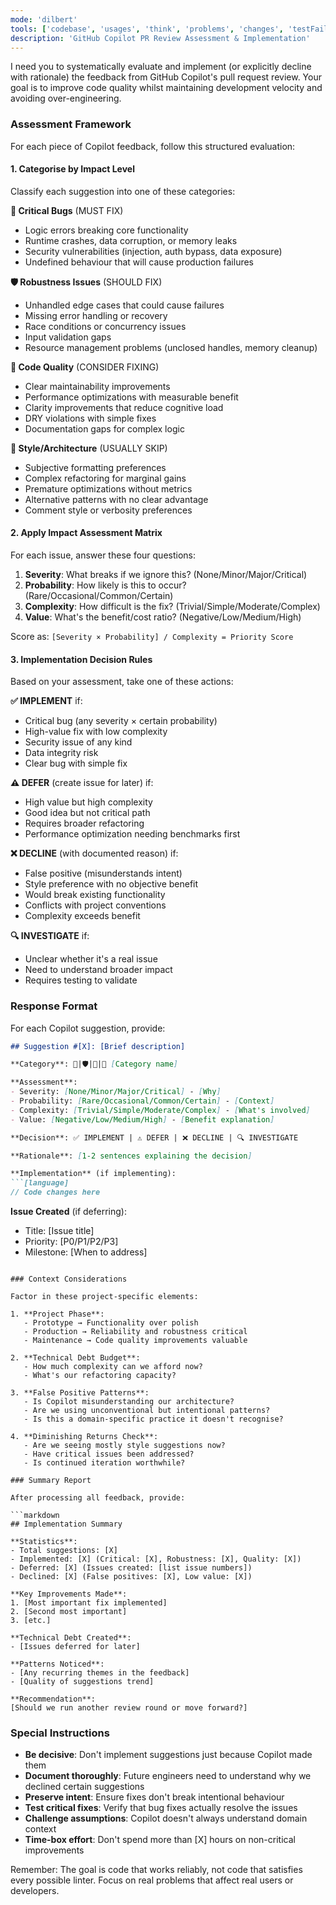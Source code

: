 ```yaml
---
mode: 'dilbert'
tools: ['codebase', 'usages', 'think', 'problems', 'changes', 'testFailure', 'terminalSelection', 'terminalLastCommand', 'fetch', 'findTestFiles', 'searchResults', 'githubRepo', 'editFiles', 'search', 'runCommands', 'context7', 'github', 'memory', 'sequentialthinking', 'time', 'mcp-google-cse']
description: 'GitHub Copilot PR Review Assessment & Implementation'
---
```

I need you to systematically evaluate and implement (or explicitly decline with rationale) the feedback from GitHub Copilot's pull request review. Your goal is to improve code quality whilst maintaining development velocity and avoiding over-engineering.

### Assessment Framework

For each piece of Copilot feedback, follow this structured evaluation:

#### 1. **Categorise by Impact Level**

Classify each suggestion into one of these categories:

**🚨 Critical Bugs** (MUST FIX)
- Logic errors breaking core functionality
- Runtime crashes, data corruption, or memory leaks
- Security vulnerabilities (injection, auth bypass, data exposure)
- Undefined behaviour that will cause production failures

**🛡️ Robustness Issues** (SHOULD FIX)
- Unhandled edge cases that could cause failures
- Missing error handling or recovery
- Race conditions or concurrency issues
- Input validation gaps
- Resource management problems (unclosed handles, memory cleanup)

**🔧 Code Quality** (CONSIDER FIXING)
- Clear maintainability improvements
- Performance optimizations with measurable benefit
- Clarity improvements that reduce cognitive load
- DRY violations with simple fixes
- Documentation gaps for complex logic

**📝 Style/Architecture** (USUALLY SKIP)
- Subjective formatting preferences
- Complex refactoring for marginal gains
- Premature optimizations without metrics
- Alternative patterns with no clear advantage
- Comment style or verbosity preferences

#### 2. **Apply Impact Assessment Matrix**

For each issue, answer these four questions:

1. **Severity**: What breaks if we ignore this? (None/Minor/Major/Critical)
2. **Probability**: How likely is this to occur? (Rare/Occasional/Common/Certain)
3. **Complexity**: How difficult is the fix? (Trivial/Simple/Moderate/Complex)
4. **Value**: What's the benefit/cost ratio? (Negative/Low/Medium/High)

Score as: `[Severity × Probability] / Complexity = Priority Score`

#### 3. **Implementation Decision Rules**

Based on your assessment, take one of these actions:

**✅ IMPLEMENT** if:
- Critical bug (any severity × certain probability)
- High-value fix with low complexity
- Security issue of any kind
- Data integrity risk
- Clear bug with simple fix

**⚠️ DEFER** (create issue for later) if:
- High value but high complexity
- Good idea but not critical path
- Requires broader refactoring
- Performance optimization needing benchmarks first

**❌ DECLINE** (with documented reason) if:
- False positive (misunderstands intent)
- Style preference with no objective benefit
- Would break existing functionality
- Conflicts with project conventions
- Complexity exceeds benefit

**🔍 INVESTIGATE** if:
- Unclear whether it's a real issue
- Need to understand broader impact
- Requires testing to validate

### Response Format

For each Copilot suggestion, provide:

```markdown
## Suggestion #[X]: [Brief description]

**Category**: 🚨|🛡️|🔧|📝 [Category name]

**Assessment**:
- Severity: [None/Minor/Major/Critical] - [Why]
- Probability: [Rare/Occasional/Common/Certain] - [Context]
- Complexity: [Trivial/Simple/Moderate/Complex] - [What's involved]
- Value: [Negative/Low/Medium/High] - [Benefit explanation]

**Decision**: ✅ IMPLEMENT | ⚠️ DEFER | ❌ DECLINE | 🔍 INVESTIGATE

**Rationale**: [1-2 sentences explaining the decision]

**Implementation** (if implementing):
```[language]
// Code changes here
```

**Issue Created** (if deferring):
- Title: [Issue title]
- Priority: [P0/P1/P2/P3]
- Milestone: [When to address]
```

### Context Considerations

Factor in these project-specific elements:

1. **Project Phase**:
   - Prototype → Functionality over polish
   - Production → Reliability and robustness critical
   - Maintenance → Code quality improvements valuable

2. **Technical Debt Budget**:
   - How much complexity can we afford now?
   - What's our refactoring capacity?

3. **False Positive Patterns**:
   - Is Copilot misunderstanding our architecture?
   - Are we using unconventional but intentional patterns?
   - Is this a domain-specific practice it doesn't recognise?

4. **Diminishing Returns Check**:
   - Are we seeing mostly style suggestions now?
   - Have critical issues been addressed?
   - Is continued iteration worthwhile?

### Summary Report

After processing all feedback, provide:

```markdown
## Implementation Summary

**Statistics**:
- Total suggestions: [X]
- Implemented: [X] (Critical: [X], Robustness: [X], Quality: [X])
- Deferred: [X] (Issues created: [list issue numbers])
- Declined: [X] (False positives: [X], Low value: [X])

**Key Improvements Made**:
1. [Most important fix implemented]
2. [Second most important]
3. [etc.]

**Technical Debt Created**:
- [Issues deferred for later]

**Patterns Noticed**:
- [Any recurring themes in the feedback]
- [Quality of suggestions trend]

**Recommendation**:
[Should we run another review round or move forward?]
```

### Special Instructions

- **Be decisive**: Don't implement suggestions just because Copilot made them
- **Document thoroughly**: Future engineers need to understand why we declined certain suggestions
- **Preserve intent**: Ensure fixes don't break intentional behaviour
- **Test critical fixes**: Verify that bug fixes actually resolve the issues
- **Challenge assumptions**: Copilot doesn't always understand domain context
- **Time-box effort**: Don't spend more than [X] hours on non-critical improvements

Remember: The goal is code that works reliably, not code that satisfies every possible linter. Focus on real problems that affect real users or developers.
